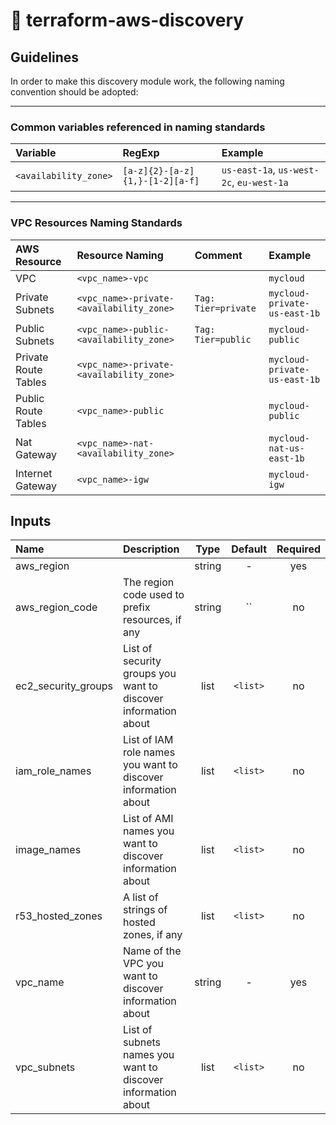 # :crystal_ball: terraform-aws-discovery

## Guidelines

In order to make this discovery module work, the following naming convention should be adopted:

---

### Common variables referenced in naming standards

| Variable              | RegExp                          | Example                                  |
|:----------------------|:--------------------------------|:-----------------------------------------|
| `<availability_zone>` | `[a-z]{2}-[a-z]{1,}-[1-2][a-f]` | `us-east-1a`, `us-west-2c`, `eu-west-1a` |

---

### VPC Resources Naming Standards

| AWS Resource         | Resource Naming                          | Comment             | Example                      |
|:---------------------|:-----------------------------------------|:--------------------|:-----------------------------|
| VPC                  | `<vpc_name>-vpc`                         |                     | `mycloud`                    |
| Private Subnets      | `<vpc_name>-private-<availability_zone>` | `Tag: Tier=private` | `mycloud-private-us-east-1b` |
| Public Subnets       | `<vpc_name>-public-<availability_zone>`  | `Tag: Tier=public`  | `mycloud-public`             |
| Private Route Tables | `<vpc_name>-private-<availability_zone>` |                     | `mycloud-private-us-east-1b` |
| Public Route Tables  | `<vpc_name>-public`                      |                     | `mycloud-public`             |
| Nat Gateway          | `<vpc_name>-nat-<availability_zone>`     |                     | `mycloud-nat-us-east-1b`     |
| Internet Gateway     | `<vpc_name>-igw`                         |                     | `mycloud-igw`                |

## Inputs

| Name                | Description                                                    |  Type  | Default  | Required |
|:--------------------|:---------------------------------------------------------------|:------:|:--------:|:--------:|
| aws_region          |                                                                | string |    -     |   yes    |
| aws_region_code     | The region code used to prefix resources, if any               | string |    ``    |    no    |
| ec2_security_groups | List of security groups you want to discover information about |  list  | `<list>` |    no    |
| iam_role_names      | List of IAM role names you want to discover information about  |  list  | `<list>` |    no    |
| image_names         | List of AMI names you want to discover information about       |  list  | `<list>` |    no    |
| r53_hosted_zones    | A list of strings of hosted zones, if any                      |  list  | `<list>` |    no    |
| vpc_name            | Name of the VPC you want to discover information about         | string |    -     |   yes    |
| vpc_subnets         | List of subnets names you want to discover information about   |  list  | `<list>` |    no    |

